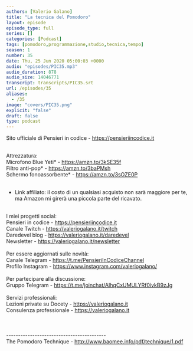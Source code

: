 ```yaml
---
authors: [Valerio Galano]
title: "La tecnica del Pomodoro"
layout: episode
episode_type: full
series: []
categories: [Podcast]
tags: [pomodoro,programmazione,studio,tecnica,tempo]
season: 1
number: 35
date: Thu, 25 Jun 2020 05:00:03 +0000
audio: "episodes/PIC35.mp3"
audio_duration: 878
audio_size: 14046771
transcript: transcripts/PIC35.srt
url: /episodes/35
aliases: 
  - /35
image: "covers/PIC35.png"
explicit: "false"
draft: false
type: podcast
---
```

Sito ufficiale di Pensieri in codice - <a href="https://pensieriincodice.it" rel="noopener">https://pensieriincodice.it</a> <br />
<br />




Attrezzatura:<br />
Microfono Blue Yeti* - <a href="https://amzn.to/3kSE35f" rel="noopener">https://amzn.to/3kSE35f</a>  <br />
Filtro anti-pop* - <a href="https://amzn.to/3baPMsh" rel="noopener">https://amzn.to/3baPMsh</a> <br />
Schermo fonoassorbente* - <a href="https://amzn.to/3sOZE0P" rel="noopener">https://amzn.to/3sOZE0P</a> <br />
<br />
* Link affiliato: il costo di un qualsiasi acquisto non sarà maggiore per te, ma Amazon mi girerà una piccola parte del ricavato. <br />
<br />
I miei progetti social:<br />
Pensieri in codice - <a href="https://pensieriincodice.it" rel="noopener">https://pensieriincodice.it</a> <br />
Canale Twitch - <a href="https://valeriogalano.it/twitch" rel="noopener">https://valeriogalano.it/twitch</a> <br />
Daredevel blog - <a href="https://valeriogalano.it/daredevel" rel="noopener">https://valeriogalano.it/daredevel</a> <br />
Newsletter - <a href="https://valeriogalano.it/newsletter" rel="noopener">https://valeriogalano.it/newsletter</a> <br />
<br />
Per essere aggiornati sulle novità:<br />
Canale Telegram - <a href="https://t.me/PensieriInCodiceChannel" rel="noopener">https://t.me/PensieriInCodiceChannel</a> <br />
Profilo Instagram - <a href="https://www.instagram.com/valeriogalano/" rel="noopener">https://www.instagram.com/valeriogalano/</a> <br />
<br />
Per partecipare alla discussione:<br />
Gruppo Telegram - <a href="https://t.me/joinchat/AIhqCxUMULYRf0ivkB9zJg" rel="noopener">https://t.me/joinchat/AIhqCxUMULYRf0ivkB9zJg</a> <br />
<br />
Servizi professionali:<br />
Lezioni private su Docety - <a href="https://valeriogalano.it" rel="noopener">https://valeriogalano.it</a> <br />
Consulenza professionale - <a href="https://valeriogalano.it" rel="noopener">https://valeriogalano.it</a> <br />
<br />


<br />
<br />
------------------------------------------<br />
The Pomodoro Technique - <a href="http://www.baomee.info/pdf/technique/1.pdf" rel="noopener">http://www.baomee.info/pdf/technique/1.pdf</a>




